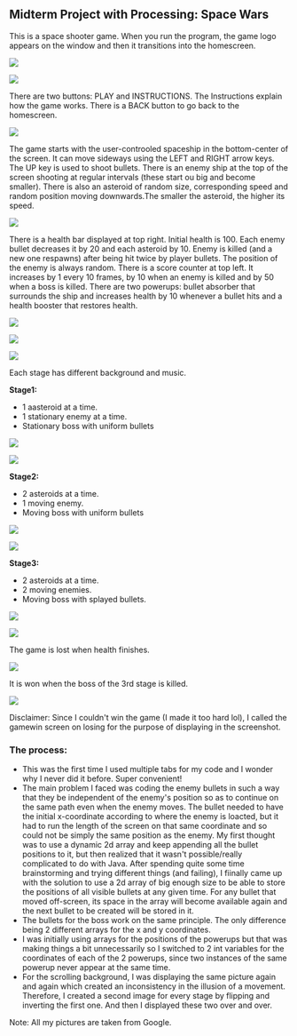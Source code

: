 ## Midterm Project with Processing: Space Wars

This is a space shooter game. When you run the program, the game logo appears on the window and then it transitions into the homescreen.

![](screenshots/logo.png)

![](screenshots/homescreen.png)

There are two buttons: PLAY and INSTRUCTIONS. The Instructions explain how the game works. There is a BACK button to go back to the homescreen.

![](screenshots/instructions.png)

The game starts with the user-controoled spaceship in the bottom-center of the screen. It can move sideways using the LEFT and RIGHT arrow keys. The UP key is used to shoot bullets. There is an enemy ship at the top of the screen shooting at regular intervals (these start ou big and become smaller). There is also an asteroid of random size, corresponding speed and random position moving downwards.The smaller the asteroid, the higher its speed.

![](screenshots/screenshot1.png)

There is a health bar displayed at top right. Initial health is 100. Each enemy bullet decreases it by 20 and each asteroid by 10. Enemy is killed (and a new one respawns) after being hit twice by player bullets. The position of the enemy is always random. There is a score counter at top left. It increases by 1 every 10 frames, by 10 when an enemy is killed and by 50 when a boss is killed. There are two powerups: bullet absorber that surrounds the ship and increases health by 10 whenever a bullet hits and a health booster that restores health.

![](screenshots/screenshot2.png)

![](screenshots/screenshot3.png)

![](screenshots/screenshot4/png)

Each stage has different background and music.

**Stage1:**
- 1 aasteroid at a time.
- 1 stationary enemy at a time.
- Stationary boss with uniform bullets

![](screenshots/stage1.png)

![](screenshots/boss1.png)

**Stage2:**
- 2 asteroids at a time.
- 1 moving enemy.
- Moving boss with uniform bullets

![](screenshots/stage2.png)

![](screenshots/boss2.png)

**Stage3:**
- 2 asteroids at a time.
- 2 moving enemies.
- Moving boss with splayed bullets.

![](screenshots/stage3.png)

![](screenshots/boss3.png)

The game is lost when health finishes.

![](screenshots/gameover.png)

It is won when the boss of the 3rd stage is killed.

![](screenshots/gamewin.png)

Disclaimer: Since I couldn't win the game (I made it too hard lol), I called the gamewin screen on losing for the purpose of displaying in the screenshot.

### **The process:**

- This was the first time I used multiple tabs for my code and I wonder why I never did it before. Super convenient!
- The main problem I faced was coding the enemy bullets in such a way that they be independent of the enemy's position so as to continue on the same path even when the enemy moves. The bullet needed to have the initial x-coordinate according to where the enemy is loacted, but it had to run the length of the screen on that same coordinate and so could not be simply the same position as the enemy. My first thought was to use a dynamic 2d array and keep appending all the bullet positions to it, but then realized that it wasn't possible/really complicated to do with Java. After spending quite some time brainstorming and trying different things (and failing), I fiinally came up with the solution to use a 2d array of big enough size to be able to store the positions of all visible bullets at any given time. For any bullet that moved off-screen, its space in the array will become available again and the next bullet to be created will be stored in it.
- The bullets for the boss work on the same principle. The only difference being 2 different arrays for the x and y coordinates.
- I was initially using arrays for the positions of the powerups but that was making things a bit unnecessarily so I switched to 2 int variables for the coordinates of each of the 2 powerups, since two instances of the same powerup never appear at the same time.
- For the scrolling background, I was displaying the same picture again and again which created an inconsistency in the illusion of a movement. Therefore, I created a second image for every stage by flipping and inverting the first one. And then I displayed these two over and over.

Note: All my pictures are taken from Google.
